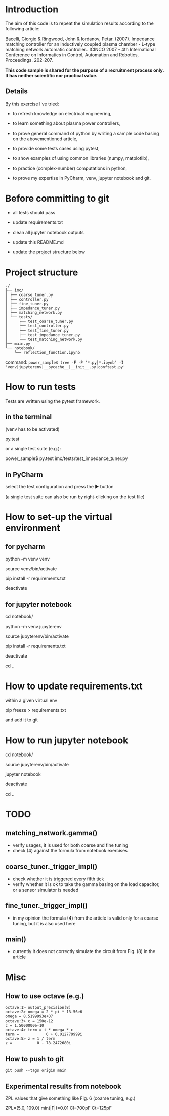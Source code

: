 # Introduction

The aim of this code is to repeat the simulation results according to the following article:

Bacelli, Giorgio & Ringwood, John & Iordanov, Petar. (2007). Impedance matching controller for an inductively coupled plasma chamber - L-type matching network automatic controller.. ICINCO 2007 - 4th International Conference on Informatics in Control, Automation and Robotics, Proceedings. 202-207. 

**This code sample is shared for the purpose of a recruitment process only. It has neither scientific nor practical value.**

## Details

By this exercise I've tried:

  - to refresh knowledge on electrical engineering,

  - to learn something about plasma power controllers,

  - to prove general command of python by writing a sample code basing on the abovementioned article,

  - to provide some tests cases using pytest,

  - to show examples of using common libraries (numpy, matplotlib),

  - to practice (complex-number) computations in python,

  - to prove my expertise in PyCharm, venv, jupyter notebook and git.

# Before committing to git

  - all tests should pass

  - update requirements.txt

  - clean all jupyter notebook outputs

  - update this README.md

  - update the project structure below

# Project structure
```
./
├── imc/
│ ├── coarse_tuner.py
│ ├── controller.py
│ ├── fine_tuner.py
│ ├── impedance_tuner.py
│ ├── matching_network.py
│ └── tests/
│     ├── test_coarse_tuner.py
│     ├── test_controller.py
│     ├── test_fine_tuner.py
│     ├── test_impedance_tuner.py
│     └── test_matching_network.py
├── main.py
└── notebook/
    └── reflection_function.ipynb
```
command: ```power_sample$ tree -F -P '*.py|*.ipynb' -I 'venv|jupyterenv|__pycache__|__init__.py|conftest.py'```


# How to run tests

Tests are written using the pytest framework.

## in the terminal

  (venv has to be activated)

  py.test

  or a single test suite (e.g.):

  power_sample$ py.test imc/tests/test_impedance_tuner.py

## in PyCharm

  select the test configuration and press the ▶ button

  (a single test suite can also be run by right-clicking on the test file)

# How to set-up the virtual environment

## for pycharm

  python -m venv venv

  source venv/bin/activate

  pip install -r requirements.txt

  deactivate

## for jupyter notebook

  cd notebook/

  python -m venv jupyterenv

  source jupyterenv/bin/activate

  pip install -r requirements.txt

  deactivate

  cd ..

# How to update requirements.txt

  within a given virtual env

  pip freeze > requirements.txt

  and add it to git

# How to run jupyter notebook

  cd notebook/

  source jupyterenv/bin/activate

  jupyter notebook

  deactivate

  cd ..

# TODO

## matching_network.gamma()
  - verify usages, it is used for both coarse and fine tuning
  - check (4) against the formula from notebook exercises

## coarse_tuner._trigger_impl()
  - check whether it is triggered every fifth tick
  - verify whether it is ok to take the gamma basing on the load capacitor, or a sensor simulator is needed

## fine_tuner._trigger_impl()
  - in my opinion the formula (4) from the article is valid only for a coarse tuning, but it is also used here

## main()
  - currently it does not correctly simulate the circuit from Fig. (8) in the article

# Misc

## How to use octave (e.g.)
```
octave:1> output_precision(8)
octave:2> omega = 2 * pi * 13.56e6
omega = 8.5199993e+07
octave:3> c = 150e-12
c = 1.5000000e-10
octave:4> term = i * omega * c
term =            0 + 0.012779999i
octave:5> z = 1 / term
z =           0 - 78.2472680i
```

## How to push to git
```git push --tags origin main```

## Experimental results from notebook

ZPL values that give something like Fig. 6 (coarse tuning, e.g.)

ZPL=(5.0, 109.0)  min(|Γ|)=0.01  Cl=700pF  Ct=125pF

